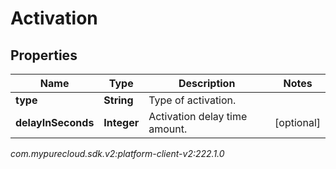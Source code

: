 # Activation


## Properties

| Name | Type | Description | Notes |
| ------------ | ------------- | ------------- | ------------- |
| **type** | **String** | Type of activation. |  |
| **delayInSeconds** | **Integer** | Activation delay time amount. |  [optional] |




_com.mypurecloud.sdk.v2:platform-client-v2:222.1.0_
